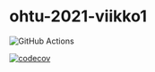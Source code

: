 # ohtu-2021-viikko1

![GitHub Actions](https://github.com/sofiaaair/ohtu-2021-viikko1/workflows/CI/badge.svg)

[![codecov](https://codecov.io/gh/sofiaaair/ohtu-2021-viikko1/branch/main/graph/badge.svg?token=03KVO26CTA)](https://codecov.io/gh/sofiaaair/ohtu-2021-viikko1)
